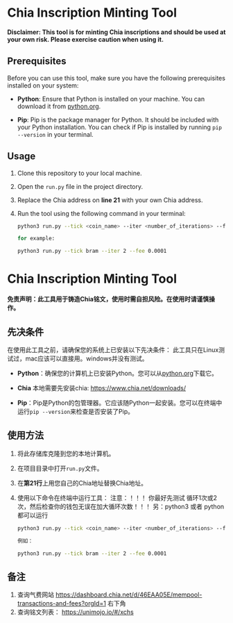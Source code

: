 # Chia Inscription Minting Tool

**Disclaimer: This tool is for minting Chia inscriptions and should be used at your own risk. Please exercise caution when using it.**

## Prerequisites

Before you can use this tool, make sure you have the following prerequisites installed on your system:

- **Python**: Ensure that Python is installed on your machine. You can download it from [python.org](https://www.python.org/downloads/).

- **Pip**: Pip is the package manager for Python. It should be included with your Python installation. You can check if Pip is installed by running `pip --version` in your terminal.

## Usage

1. Clone this repository to your local machine.

2. Open the `run.py` file in the project directory.

3. Replace the Chia address on **line 21** with your own Chia address.

4. Run the tool using the following command in your terminal:

   ```bash
   python3 run.py --tick <coin_name> --iter <number_of_iterations> --fee <transaction_fee>

   for example:

   python3 run.py --tick bram --iter 2 --fee 0.0001


# Chia Inscription Minting Tool

**免责声明：此工具用于铸造Chia铭文，使用时需自担风险。在使用时请谨慎操作。**

## 先决条件

在使用此工具之前，请确保您的系统上已安装以下先决条件：
此工具只在Linux测试过，mac应该可以直接用。windows并没有测试。

- **Python**：确保您的计算机上已安装Python。您可以从[python.org](https://www.python.org/downloads/)下载它。
- **Chia** 本地需要先安装chia: https://www.chia.net/downloads/

- **Pip**：Pip是Python的包管理器。它应该随Python一起安装。您可以在终端中运行`pip --version`来检查是否安装了Pip。

## 使用方法

1. 将此存储库克隆到您的本地计算机。

2. 在项目目录中打开`run.py`文件。

3. 在**第21行**上用您自己的Chia地址替换Chia地址。

4. 使用以下命令在终端中运行工具：
   注意：！！！ 你最好先测试 循环1次或2次，然后检查你的钱包无误在加大循环次数！！！
   另：python3 或者 python都可以运行
   ```bash
   python3 run.py --tick <coin_name> --iter <number_of_iterations> --fee <transaction_fee>

   例如：

   python3 run.py --tick bram --iter 2 --fee 0.0001


## 备注
1. 查询气费网站 https://dashboard.chia.net/d/46EAA05E/mempool-transactions-and-fees?orgId=1 右下角
2. 查询铭文列表： https://unimojo.io/#/xchs
   

